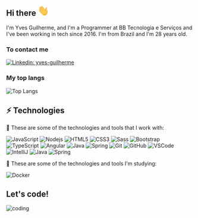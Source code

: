 <h2>Hi there <img alt="hi" title="#hi" src="img/hi-there.gif" width="30px" /> </h2>

I'm Yves Guilherme, and I'm a Programmer at BB Tecnologia e Serviços and I've been working in tech since 2016. I'm from Brazil and I'm 28 years old.

### To contact me

[![Linkedin: yves-guilherme](https://img.shields.io/badge/-Linkedin-blue?style=flat-square&logo=Linkedin&logoColor=white&link=https://www.linkedin.com/in/yves-guilherme/)](https://www.linkedin.com/in/yves-guilherme/)

### My top langs

![Top Langs](https://github-readme-stats.vercel.app/api/top-langs/?username=yvesguilherme&layout=compact)

## ⚡ Technologies

:hammer: These are some of the technologies and tools that I work with:

![JavaScript](https://img.shields.io/badge/-JavaScript-black?style=flat-square&logo=javascript)
![Nodejs](https://img.shields.io/badge/-Nodejs-339933?style=flat-square&logo=Node.js&logoColor=white)
![HTML5](https://img.shields.io/badge/-HTML5-E34F26?style=flat-square&logo=html5&logoColor=white)
![CSS3](https://img.shields.io/badge/-CSS3-1572B6?style=flat-square&logo=css3)
![Sass](https://img.shields.io/badge/-Sass-CC6699?style=flat-square&logo=sass&logoColor=white)
![Bootstrap](https://img.shields.io/badge/-Bootstrap-563D7C?style=flat-square&logo=bootstrap)
![TypeScript](https://img.shields.io/badge/-TypeScript-007ACC?style=flat-square&logo=typescript)
![Angular](https://img.shields.io/badge/-Angular-DD0031?style=flat-square&logo=angular)
![Java](https://img.shields.io/badge/-Java-007396?style=flat-square&logo=java)
![Spring](https://img.shields.io/badge/-Spring-6DB33F?style=flat-square&logo=spring&logoColor=white)
![Git](https://img.shields.io/badge/-Git-black?style=flat-square&logo=git)
![GitHub](https://img.shields.io/badge/-GitHub-181717?style=flat-square&logo=github)
![VSCode](https://img.shields.io/badge/-VSCode-007ACC?style=flat-square&logo=visual-studio-code&logoColor=white)
![IntelliJ](https://img.shields.io/badge/-IntelliJ%20IDEA-black?style=flat-square&logo=intellij-idea&logoColor=white)
![Java](https://img.shields.io/badge/-Java-007396?style=flat-square&logo=java)
![Spring](https://img.shields.io/badge/-Spring-6DB33F?style=flat-square&logo=spring&logoColor=white)

:memo: These are some of the technologies and tools I'm studying:

![Docker](https://img.shields.io/badge/-Docker-2496ED?style=flat-square&logo=docker&logoColor=white)

## Let's code!

<img alt="coding" title="#coding" src="img/coding.gif" width="200px" height="200px" />
